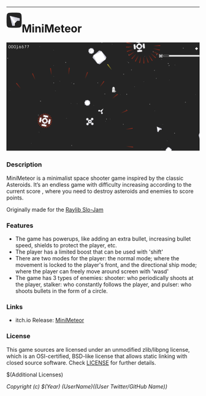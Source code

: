 -----------------------------------

<a href="url"><img src="resources/ui/icon.png" align="left"  height="40" width="40" ></a>
# MiniMeteor
![MiniMeteor](screenshots/bullets.png)

### Description

MiniMeteor is a minimalist space shooter game inspired by the classic Asteroids. It’s an endless game with difficulty increasing according to the current score , where you need to destroy asteroids and enemies to score points. 

Originally made for the [Raylib Slo-Jam](https://itch.io/jam/raylib-slo-jam)

### Features

 - The game has powerups, like adding an extra bullet, increasing bullet speed, shields to protect the player, etc.
 - The player has a limited boost that can be used with 'shift'
 - There are two modes for the player: the normal mode; where the movement is locked to the player's front, and the directional ship mode; where the player can freely move around screen with 'wasd'
 - The game has 3 types of enemies: shooter: who periodically shoots at the player, stalker: who constantly follows the player, and pulser: who shoots bullets in the form of a circle.

### Links

 - itch.io Release: [MiniMeteor](https://sham04.itch.io/minimeteor)

### License

This game sources are licensed under an unmodified zlib/libpng license, which is an OSI-certified, BSD-like license that allows static linking with closed source software. Check [LICENSE](LICENSE) for further details.

$(Additional Licenses)

*Copyright (c) $(Year) $(User Name) ($(User Twitter/GitHub Name))*
